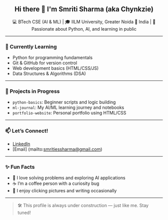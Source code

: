 <h2 align="center">Hi there 👋 I'm Smriti Sharma (aka Chynkzie)</h2>

<p align="center">
💻 BTech CSE (AI & ML) | 🎓 IILM University, Greater Noida  
📍 India | 🎯 Passionate about Python, AI, and learning in public  
</p>

---

### 🌱 Currently Learning
- Python for programming fundamentals
- Git & GitHub for version control
- Web development basics (HTML/CSS/JS)
- Data Structures & Algorithms (DSA)

---

### 📌 Projects in Progress
- `python-basics`: Beginner scripts and logic building
- `ml-journal`: My AI/ML learning journey and notebooks
- `portfolio-website`: Personal portfolio using HTML/CSS

---

### 📫 Let’s Connect!
- [LinkedIn](https://www.linkedin.com/in/smritiesharma)  
- [Email] (mailto:smritiessharma@gmail.com)

---

### ✨ Fun Facts
- 🧠 I love solving problems and exploring AI applications  
- ☕ I’m a coffee person with a curiosity bug  
- 📸 I enjoy clicking pictures and writing occasionally

---

> 🛠️ This profile is always under construction — just like me. Stay tuned!
